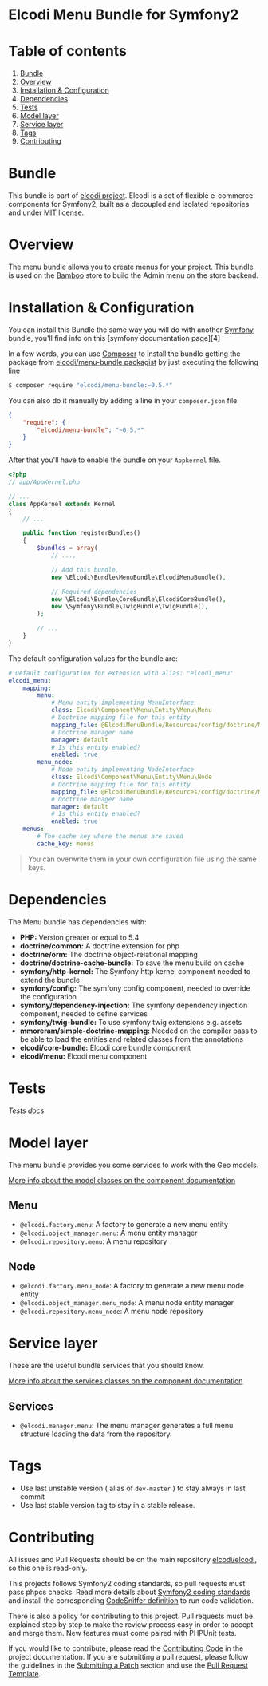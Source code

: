 Elcodi Menu Bundle for Symfony2
===============================

# Table of contents

1. [Bundle](#bundle)
1. [Overview](#overview)
1. [Installation & Configuration](#installation-configuration)
1. [Dependencies](#dependencies)
1. [Tests](#tests)
1. [Model layer](#model-layer)
1. [Service layer](#service-layer)
1. [Tags](#tags)
1. [Contributing](#contributing)

# Bundle

This bundle is part of [elcodi project](https://github.com/elcodi).
Elcodi is a set of flexible e-commerce components for Symfony2, built as a
decoupled and isolated repositories and under
[MIT] license.

# Overview

The menu bundle allows you to create menus for your project.
This bundle is used on the [Bamboo] store to build the Admin menu on the
store backend.

# Installation & Configuration

You can install this Bundle the same way you will do with another [Symfony]
bundle, you'll find info on this [symfony documentation page][4]

In a few words, you can use [Composer] to install the bundle getting the package
from
[elcodi/menu-bundle packagist](https://packagist.org/packages/elcodi/menu-bundle)
by just executing the following line

``` bash
$ composer require "elcodi/menu-bundle:~0.5.*"
```

You can also do it manually by adding a line in your `composer.json` file

``` json
{
    "require": {
        "elcodi/menu-bundle": "~0.5.*"
    }
}

```

After that you'll have to enable the bundle on your `Appkernel` file.

``` php
<?php
// app/AppKernel.php

// ...
class AppKernel extends Kernel
{
    // ...

    public function registerBundles()
    {
        $bundles = array(
            // ...,

            // Add this bundle,
            new \Elcodi\Bundle\MenuBundle\ElcodiMenuBundle(),

            // Required dependencies
            new \Elcodi\Bundle\CoreBundle\ElcodiCoreBundle(),
            new \Symfony\Bundle\TwigBundle\TwigBundle(),
        );

        // ...
    }
}
```

The default configuration values for the bundle are:

``` yaml
# Default configuration for extension with alias: "elcodi_menu"
elcodi_menu:
    mapping:
        menu:
            # Menu entity implementing MenuInterface
            class: Elcodi\Component\Menu\Entity\Menu\Menu
            # Doctrine mapping file for this entity
            mapping_file: @ElcodiMenuBundle/Resources/config/doctrine/Menu.orm.yml
            # Doctrine manager name
            manager: default
            # Is this entity enabled?
            enabled: true
        menu_node:
            # Node entity implementing NodeInterface
            class: Elcodi\Component\Menu\Entity\Menu\Node
            # Doctrine mapping file for this entity
            mapping_file: @ElcodiMenuBundle/Resources/config/doctrine/MenuNode.orm.yml
            # Doctrine manager name
            manager: default
            # Is this entity enabled?
            enabled: true
    menus:
        # The cache key where the menus are saved
        cache_key: menus
```

> You can overwrite them in your own configuration file using the same keys.

# Dependencies

The Menu bundle has dependencies with:

- **PHP:** Version greater or equal to 5.4
- **doctrine/common:** A doctrine extension for php
- **doctrine/orm:** The doctrine object-relational mapping
- **doctrine/doctrine-cache-bundle:** To save the menu build on cache
- **symfony/http-kernel:** The Symfony http kernel component needed to extend
the bundle
- **symfony/config:** The symfony config component, needed to override the
configuration
- **symfony/dependency-injection:** The symfony dependency injection component,
needed to define services
- **symfony/twig-bundle:** To use symfony twig extensions e.g. assets
- **mmoreram/simple-doctrine-mapping:** Needed on the compiler pass to be able
to load the entities and related classes from the annotations
- **elcodi/core-bundle:** Elcodi core bundle component
- **elcodi/menu:** Elcodi menu component

# Tests

*Tests docs*

# Model layer

The menu bundle provides you some services to work with the Geo models.

[More info about the model classes on the component documentation](https://github.com/elcodi/Menu/blob/master/README.md#model-layer)

## Menu

- `@elcodi.factory.menu`: A factory to generate a new menu entity
- `@elcodi.object_manager.menu`: A menu entity manager
- `@elcodi.repository.menu`: A menu repository

## Node

- `@elcodi.factory.menu_node`: A factory to generate a new menu node entity
- `@elcodi.object_manager.menu_node`: A menu node entity manager
- `@elcodi.repository.menu_node`: A menu node repository

# Service layer

These are the useful bundle services that you should know.

[More info about the services classes on the component documentation](https://github.com/elcodi/Menu/blob/master/README.md#service-layer)

## Services

- `@elcodi.manager.menu`: The menu manager generates a full menu structure
loading the data from the repository.

# Tags

* Use last unstable version ( alias of `dev-master` ) to stay always in last commit
* Use last stable version tag to stay in a stable release.

# Contributing

All issues and Pull Requests should be on the main repository
[elcodi/elcodi](https://github.com/elcodi/elcodi), so this one is read-only.

This projects follows Symfony2 coding standards, so pull requests must pass phpcs
checks. Read more details about
[Symfony2 coding standards](http://symfony.com/doc/current/contributing/code/standards.html)
and install the corresponding [CodeSniffer definition](https://github.com/opensky/Symfony2-coding-standard)
to run code validation.

There is also a policy for contributing to this project. Pull requests must
be explained step by step to make the review process easy in order to
accept and merge them. New features must come paired with PHPUnit tests.

If you would like to contribute, please read the [Contributing Code][1] in the project
documentation. If you are submitting a pull request, please follow the guidelines
in the [Submitting a Patch][2] section and use the [Pull Request Template][3].

[1]: http://symfony.com/doc/current/contributing/code/index.html
[2]: http://symfony.com/doc/current/contributing/code/patches.html#check-list
[3]: http://symfony.com/doc/current/contributing/code/patches.html#make-a-pull-request
[MIT]: http://opensource.org/licenses/MIT
[Bamboo]: https://github.com/elcodi/bamboo
[Composer]: https://getcomposer.org/
[Symfony]: http://symfony.com/

